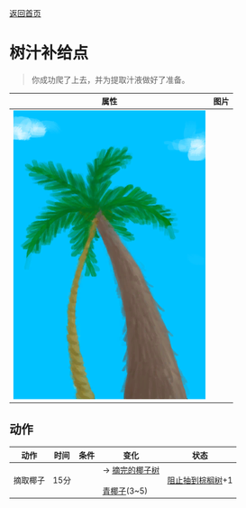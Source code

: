 [返回首页](index.md)  
# 树汁补给点  
> 你成功爬了上去，并为提取汁液做好了准备。  
  
  属性  |   图片   
 ----  |  ----:   
   |  ![](Sprite/SapStation.png)   
  
## 动作  
动作  |  时间  |  条件  |  变化  |  状态  
----  |  ----  |  ----  |  ----  |  ----  
摘取椰子  |  15分  |    |  → [摘完的椰子树](PalmTreeCleared.md)<br><br>[青椰子](CoconutHusked.md)(3~5)  |  [阻止抽到棕榈树](PalmTreeKiller.md)+1  
